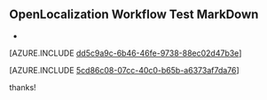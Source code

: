 ## OpenLocalization Workflow Test MarkDown
* 

[AZURE.INCLUDE [dd5c9a9c-6b46-46fe-9738-88ec02d47b3e](calleeMd1.md)]



[AZURE.INCLUDE [5cd86c08-07cc-40c0-b65b-a6373af7da76](calleeMd2.md)]

 
thanks!